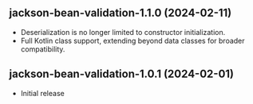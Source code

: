 ## jackson-bean-validation-1.1.0 (2024-02-11)
- Deserialization is no longer limited to constructor initialization.
- Full Kotlin class support, extending beyond data classes for broader compatibility.

## jackson-bean-validation-1.0.1 (2024-02-01)
- Initial release
